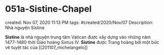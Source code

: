 # 051a-Sistine-Chapel

created: Nov 07, 2020 11:13 PM
tags: #created/2020/Nov/07
Description: Nhà nguyện Sistine

**Sistine** là nhà nguyện trung tâm Vatican được xây dựng vào những năm 1477-1480 thời Giáo hoàng Sixtus IV. **Sistine**  được Trang hoàng bởi một bức vẽ tuyệt tác của [[201107_michelangelo]]